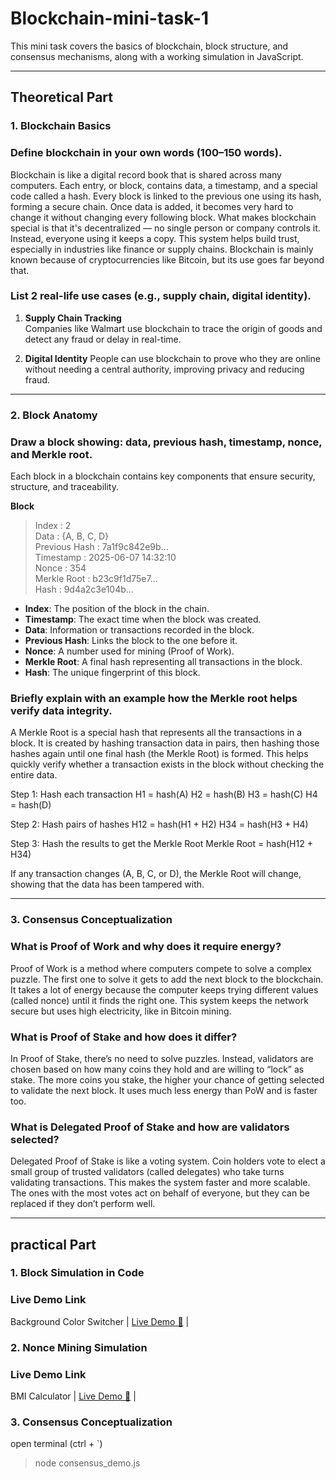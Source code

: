 # Blockchain-mini-task-1

This mini task covers the basics of blockchain, block structure, and consensus mechanisms, along with a working simulation in JavaScript.

---

## Theoretical Part

### 1. Blockchain Basics

### Define blockchain in your own words (100–150 words).

Blockchain is like a digital record book that is shared across many computers. Each entry, or block, contains data, a timestamp, and a special code called a hash. Every block is linked to the previous one using its hash, forming a secure chain. Once data is added, it becomes very hard to change it without changing every following block. What makes blockchain special is that it's decentralized — no single person or company controls it. Instead, everyone using it keeps a copy. This system helps build trust, especially in industries like finance or supply chains. Blockchain is mainly known because of cryptocurrencies like Bitcoin, but its use goes far beyond that.


### List 2 real-life use cases (e.g., supply chain, digital identity).

1. **Supply Chain Tracking**  
   Companies like Walmart use blockchain to trace the origin of goods and detect any fraud or delay in real-time.

2. **Digital Identity**
    People can use blockchain to prove who they are online without needing a central authority, improving privacy and reducing fraud.

---

### 2. Block Anatomy

### Draw a block showing: data, previous hash, timestamp, nonce, and Merkle root.

Each block in a blockchain contains key components that ensure security, structure, and traceability.

**Block**
>Index         : 2  
Data          : {A, B, C, D}  
Previous Hash : 7a1f9c842e9b...  
Timestamp     : 2025-06-07 14:32:10  
Nonce         : 354  
Merkle Root   : b23c9f1d75e7...  
Hash          : 9d4a2c3e104b...

 - **Index**: The position of the block in the chain.
 - **Timestamp**: The exact time when the block was created.
 - **Data**: Information or transactions recorded in the block.
 - **Previous Hash**: Links the block to the one before it.
 - **Nonce**: A number used for mining (Proof of Work).
 - **Merkle Root**: A final hash representing all transactions in the block.
 - **Hash**: The unique fingerprint of this block.


### Briefly explain with an example how the Merkle root helps verify data integrity.

  A Merkle Root is a special hash that represents all the transactions in a block. It is created by hashing transaction data in pairs, then hashing those hashes again until    one final hash (the Merkle Root) is formed. This helps quickly verify whether a transaction exists in the block without checking the entire data.
  
  Step 1: Hash each transaction
  H1 = hash(A)
  H2 = hash(B)
  H3 = hash(C)
  H4 = hash(D)

  Step 2: Hash pairs of hashes
  H12 = hash(H1 + H2)
  H34 = hash(H3 + H4)

  Step 3: Hash the results to get the Merkle Root
  Merkle Root = hash(H12 + H34)

  If any transaction changes (A, B, C, or D), the Merkle Root will change, showing that the data has been tampered with.

---

### 3. Consensus Conceptualization

### What is Proof of Work and why does it require energy?
Proof of Work is a method where computers compete to solve a complex puzzle. The first one to solve it gets to add the next block to the blockchain. It takes a lot of energy because the computer keeps trying different values (called nonce) until it finds the right one. This system keeps the network secure but uses high electricity, like in Bitcoin mining.

### What is Proof of Stake and how does it differ?
In Proof of Stake, there’s no need to solve puzzles. Instead, validators are chosen based on how many coins they hold and are willing to “lock” as stake. The more coins you stake, the higher your chance of getting selected to validate the next block. It uses much less energy than PoW and is faster too.

### What is Delegated Proof of Stake and how are validators selected?
Delegated Proof of Stake is like a voting system. Coin holders vote to elect a small group of trusted validators (called delegates) who take turns validating transactions. This makes the system faster and more scalable. The ones with the most votes act on behalf of everyone, but they can be replaced if they don’t perform well.

---

## practical Part

### 1. Block Simulation in Code 
### Live Demo Link

Background Color Switcher | [Live Demo 🔗](https://nishi701.github.io/Blockchain-mini-task-1/blockchain-simulation/) |


### 2. Nonce Mining Simulation 
### Live Demo Link
BMI Calculator | [Live Demo 🔗](https://nishi701.github.io/Blockchain-mini-task-1/mining_simulation/) |

### 3. Consensus Conceptualization
open terminal (ctrl + `)
>node consensus_demo.js

